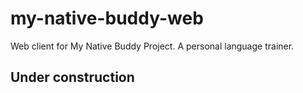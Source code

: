 # my-native-buddy-web
Web client for My Native Buddy Project. A personal language trainer.

## Under construction
